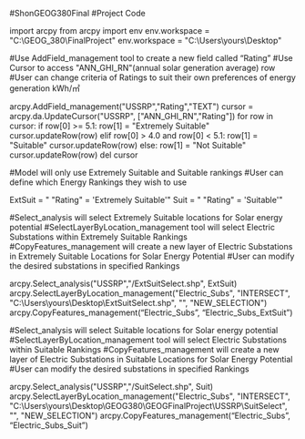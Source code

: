 #ShonGEOG380Final
#Project Code

import arcpy
from arcpy import env
env.workspace = "C:\GEOG_380\FinalProject"
env.workspace = "C:\Users\yours\Desktop"
 
#Use AddField_management tool to create a new field called “Rating”
#Use Cursor to access "ANN_GHI_RN"(annual solar generation average) row
#User can change criteria of Ratings to suit their own preferences of energy generation kWh/㎡
 
arcpy.AddField_management("USSRP","Rating","TEXT")
cursor = arcpy.da.UpdateCursor("USSRP", ["ANN_GHI_RN","Rating"])
for row in cursor:
     if row[0] >= 5.1:
         row[1] = "Extremely Suitable"
         cursor.updateRow(row)
     elif row[0] > 4.0 and row[0] < 5.1:
         row[1] = "Suitable"
         cursor.updateRow(row)
     else:
         row[1] = "Not Suitable"
         cursor.updateRow(row)
 del cursor
 
#Model will only use Extremely Suitable and Suitable rankings 
#User can define which Energy Rankings they wish to use
 
ExtSuit = " \"Rating\" = 'Extremely Suitable'"
Suit = " \"Rating\" = 'Suitable'"
 
#Select_analysis will select Extremely Suitable locations for Solar energy potential
#SelectLayerByLocation_management tool will select Electric Substations within Extremely Suitable Rankings
#CopyFeatures_management will create a new layer of Electric Substations in Extremely Suitable Locations for Solar Energy Potential
#User can modify the desired substations in specified Rankings
 
arcpy.Select_analysis("USSRP","/ExtSuitSelect.shp", ExtSuit)
arcpy.SelectLayerByLocation_management("Electric_Subs", "INTERSECT", "C:\Users\yours\Desktop\ExtSuitSelect.shp", "", "NEW_SELECTION")
arcpy.CopyFeatures_management(“Electric_Subs”, “Electric_Subs_ExtSuit”)
 
 
 
#Select_analysis will select Suitable locations for Solar energy potential
#SelectLayerByLocation_management tool will select Electric Substations within Suitable Rankings
#CopyFeatures_management will create a new layer of Electric Substations in Suitable Locations for Solar Energy Potential
#User can modify the desired substations in specified Rankings
 
arcpy.Select_analysis("USSRP","/SuitSelect.shp", Suit)
arcpy.SelectLayerByLocation_management("Electric_Subs", "INTERSECT", "C:\Users\yours\Desktop\GEOG380\GEOGFinalProject\USSRP\SuitSelect", "", "NEW_SELECTION")
arcpy.CopyFeatures_management(“Electric_Subs”, “Electric_Subs_Suit”)
 

